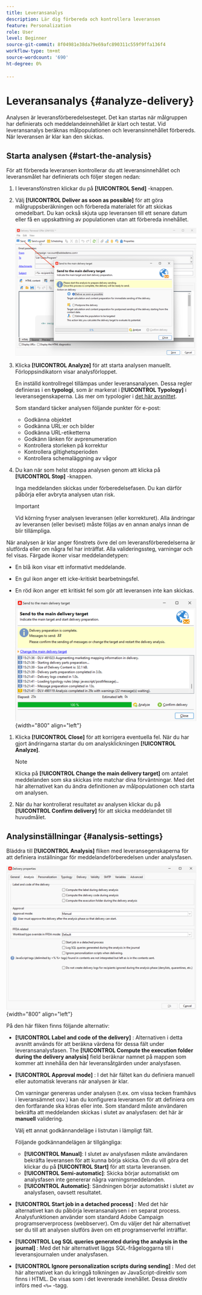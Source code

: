 ```yaml
---
title: Leveransanalys
description: Lär dig förbereda och kontrollera leveransen
feature: Personalization
role: User
level: Beginner
source-git-commit: 8f04981e38da79e69afc890311c559f9ffa136f4
workflow-type: tm+mt
source-wordcount: '690'
ht-degree: 0%

---
```


# Leveransanalys {#analyze-delivery}

Analysen är leveransförberedelsesteget. Det kan startas när målgruppen har definierats och meddelandeinnehållet är klart och testat. Vid leveransanalys beräknas målpopulationen och leveransinnehållet förbereds. När leveransen är klar kan den skickas.

## Starta analysen {#start-the-analysis}

För att förbereda leveransen kontrollerar du att leveransinnehållet och leveransmålet har definierats och följer stegen nedan:

1. I leveransfönstren klickar du på **[!UICONTROL Send]** -knappen.
1. Välj **[!UICONTROL Deliver as soon as possible]** för att göra målgruppsberäkningen och förbereda materialet för att skickas omedelbart. Du kan också skjuta upp leveransen till ett senare datum eller få en uppskattning av populationen utan att förbereda innehållet.

   ![](assets/delivery-analysis-start.png)

1. Klicka **[!UICONTROL Analyze]** för att starta analysen manuellt. Förloppsindikatorn visar analysförloppet.

   En inställd kontrollregel tillämpas under leveransanalysen. Dessa regler definieras i en **typologi**, som är markerat i **[!UICONTROL Typology]** i leveransegenskaperna. Läs mer om typologier i [det här avsnittet](../../automation/campaign-opt/campaign-typologies.md).

   Som standard täcker analysen följande punkter för e-post:

   * Godkänna objektet
   * Godkänna URL:er och bilder
   * Godkänna URL-etiketterna
   * Godkänn länken för avprenumeration
   * Kontrollera storleken på korrektur
   * Kontrollera giltighetsperioden
   * Kontrollera schemaläggning av vågor


1. Du kan när som helst stoppa analysen genom att klicka på **[!UICONTROL Stop]** -knappen.

   Inga meddelanden skickas under förberedelsefasen. Du kan därför påbörja eller avbryta analysen utan risk.

   >[!IMPORTANT]
   >
   >Vid körning fryser analysen leveransen (eller korrekturet). Alla ändringar av leveransen (eller beviset) måste följas av en annan analys innan de blir tillämpliga.

När analysen är klar anger fönstrets övre del om leveransförberedelserna är slutförda eller om några fel har inträffat. Alla valideringssteg, varningar och fel visas. Färgade ikoner visar meddelandetypen:

* En blå ikon visar ett informativt meddelande.
* En gul ikon anger ett icke-kritiskt bearbetningsfel.
* En röd ikon anger ett kritiskt fel som gör att leveransen inte kan skickas.

   ![](assets/delivery-analysis-results.png){width="800" align="left"}

1. Klicka **[!UICONTROL Close]** för att korrigera eventuella fel. När du har gjort ändringarna startar du om analysklickningen **[!UICONTROL Analyze]**.

   >[!NOTE]
   >
   >Klicka på **[!UICONTROL Change the main delivery target]** om antalet meddelanden som ska skickas inte matchar dina förväntningar. Med det här alternativet kan du ändra definitionen av målpopulationen och starta om analysen.

1. När du har kontrollerat resultatet av analysen klickar du på **[!UICONTROL Confirm delivery]** för att skicka meddelandet till huvudmålet.


## Analysinställningar {#analysis-settings}

Bläddra till **[!UICONTROL Analysis]** fliken med leveransegenskaperna för att definiera inställningar för meddelandeförberedelsen under analysfasen.

![](assets/delivery-properties-analysis-tab.png){width="800" align="left"}

På den här fliken finns följande alternativ:

* **[!UICONTROL Label and code of the delivery]** : Alternativen i detta avsnitt används för att beräkna värdena för dessa fält under leveransanalysfasen. The **[!UICONTROL Compute the execution folder during the delivery analysis]** field beräknar namnet på mappen som kommer att innehålla den här leveransåtgärden under analysfasen.

* **[!UICONTROL Approval mode]** : I det här fältet kan du definiera manuell eller automatisk leverans när analysen är klar.

   Om varningar genereras under analysen (t.ex. om vissa tecken framhävs i leveransämnet osv.) kan du konfigurera leveransen för att definiera om den fortfarande ska köras eller inte. Som standard måste användaren bekräfta att meddelanden skickas i slutet av analysfasen: det här är **manuell** validering.

   Välj ett annat godkännandeläge i listrutan i lämpligt fält.

   Följande godkännandelägen är tillgängliga:

   * **[!UICONTROL Manual]**: I slutet av analysfasen måste användaren bekräfta leveransen för att kunna börja skicka. Om du vill göra det klickar du på **[!UICONTROL Start]** för att starta leveransen.
   * **[!UICONTROL Semi-automatic]**: Skicka börjar automatiskt om analysfasen inte genererar några varningsmeddelanden.
   * **[!UICONTROL Automatic]**: Sändningen börjar automatiskt i slutet av analysfasen, oavsett resultatet.

* **[!UICONTROL Start job in a detached process]** : Med det här alternativet kan du påbörja leveransanalysen i en separat process. Analysfunktionen använder som standard Adobe Campaign programserverprocess (webbserver). Om du väljer det här alternativet ser du till att analysen slutförs även om ett programserverfel inträffar.
* **[!UICONTROL Log SQL queries generated during the analysis in the journal]** : Med det här alternativet läggs SQL-frågeloggarna till i leveransjournalen under analysfasen.
* **[!UICONTROL Ignore personalization scripts during sending]** : Med det här alternativet kan du kringgå tolkningen av JavaScript-direktiv som finns i HTML. De visas som i det levererade innehållet. Dessa direktiv införs med `<%=` -tagg.


